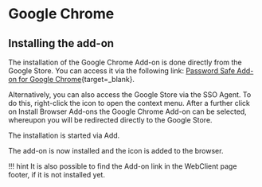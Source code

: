 # Google Chrome

## Installing the add-on

The installation of the Google Chrome Add-on is done directly from the Google Store. You can access it via the following link:
[Password Safe Add-on for Google Chrome](https://chrome.google.com/webstore/detail/password-safe/bpjfchmapbmjeklgmlkabfepflgfckip){target=_blank}.

Alternatively, you can also access the Google Store via the SSO Agent. To do this, right-click the icon to open the context menu. After a further click on Install Browser Add-ons the Google Chrome Add-on can be selected, whereupon you will be redirected directly to the Google Store.

The installation is started via Add.

The add-on is now installed and the icon is added to the browser.

!!! hint
    It is also possible to find the Add-on link in the WebClient page footer, if it is not installed yet.
